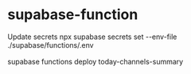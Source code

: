 # supabase-function

Update secrets
npx supabase secrets set --env-file ./supabase/functions/.env

supabase functions deploy today-channels-summary
　